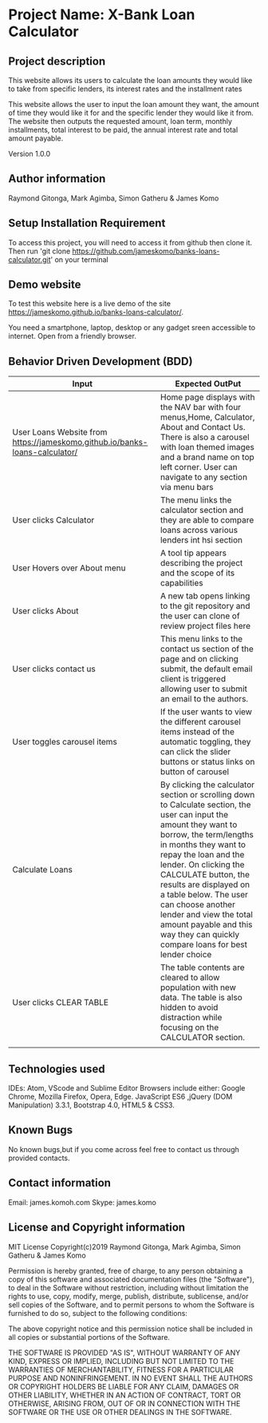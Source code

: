 # **Project Name: X-Bank Loan Calculator**

## **Project description**

This website allows its users to calculate the loan amounts they would like to take from specific lenders, its
interest rates and the installment rates

This website allows the user to input the loan amount they want, the amount of time they would like it for and the specific lender they would like it from. The website then outputs the requested amount, loan term, monthly installments,
total interest to be paid, the annual interest rate and total amount payable.

Version 1.0.0

## **Author information**

Raymond Gitonga, Mark Agimba, Simon Gatheru & James Komo


## Setup Installation Requirement
To access this project, you will need to access it from github then clone it. Then run 'git clone https://github.com/jameskomo/banks-loans-calculator.git' on your terminal

## Demo website

To test this website here is a live demo of the site https://jameskomo.github.io/banks-loans-calculator/.

You need a smartphone, laptop, desktop or any gadget sreen accessible to internet.
Open from a friendly browser.



## **Behavior Driven Development (BDD)**

| Input                                                                       	| Expected OutPut                                                                                                                                                                                                                                                                                                                                                                                                            	|
|-----------------------------------------------------------------------------	|----------------------------------------------------------------------------------------------------------------------------------------------------------------------------------------------------------------------------------------------------------------------------------------------------------------------------------------------------------------------------------------------------------------------------	|
| User Loans Website from https://jameskomo.github.io/banks-loans-calculator/ 	| Home page displays with the NAV bar with four menus,Home, Calculator, About and Contact Us. There is also a carousel with loan themed images and a brand name on top left corner. User can navigate to any section via menu bars                                                                                                                                                                                           	|
| User clicks Calculator                                                      	| The menu links the calculator section and they are able to compare loans across various lenders int hsi section                                                                                                                                                                                                                                                                                                            	|
| User Hovers over About menu                                                 	| A tool tip appears describing the project and the scope of its capabilities                                                                                                                                                                                                                                                                                                                                                	|
| User clicks About                                                           	| A new tab opens linking to the git repository and the user can clone of review project files here                                                                                                                                                                                                                                                                                                                          	|
| User clicks contact us                                                      	| This menu links to the contact us section of the page and on clicking submit, the default email client is triggered allowing user to submit an email to the authors.                                                                                                                                                                                                                                                       	|
| User toggles carousel items                                                 	| If the user wants to view the different carousel items instead of the automatic toggling, they can click the slider buttons or status links on button of carousel                                                                                                                                                                                                                                                          	|
| Calculate Loans                                                             	| By clicking the calculator section or scrolling down to Calculate section, the user can input the amount they want to borrow, the term/lengths in months they want to repay the loan and the lender. On clicking the CALCULATE button, the results are displayed on a table below. The user can choose another lender and view the total amount payable and this way they can quickly compare loans for best lender choice 	|
| User clicks CLEAR TABLE                                                     	| The table contents are cleared to allow population with new data. The table is also hidden to avoid distraction while focusing on the CALCULATOR section.                                                                                                                                                                                                                                                                  	|
                                                             	|

## **Technologies used**

IDEs: Atom, VScode and Sublime Editor
Browsers include either: Google Chrome, Mozilla Firefox, Opera, Edge.
JavaScript ES6 ,jQuery (DOM Manipulation) 3.3.1, Bootstrap 4.0, HTML5 & CSS3.


## **Known Bugs**

No known bugs,but if you come across feel free to contact us through provided contacts.


## **Contact information**

Email: james.komoh.com Skype: james.komo



## **License and Copyright information**

MIT License
Copyright(c)2019 Raymond Gitonga, Mark Agimba, Simon Gatheru & James Komo

Permission is hereby granted, free of charge, to any person obtaining a copy of this software and associated documentation files (the "Software"), to deal in the Software without restriction, including without limitation the rights to use, copy, modify, merge, publish, distribute, sublicense, and/or sell copies of the Software, and to permit persons to whom the Software is furnished to do so, subject to the following conditions:

The above copyright notice and this permission notice shall be included in all copies or substantial portions of the Software.

THE SOFTWARE IS PROVIDED "AS IS", WITHOUT WARRANTY OF ANY KIND, EXPRESS OR IMPLIED, INCLUDING BUT NOT LIMITED TO THE WARRANTIES OF MERCHANTABILITY, FITNESS FOR A PARTICULAR PURPOSE AND NONINFRINGEMENT. IN NO EVENT SHALL THE AUTHORS OR COPYRIGHT HOLDERS BE LIABLE FOR ANY CLAIM, DAMAGES OR OTHER LIABILITY, WHETHER IN AN ACTION OF CONTRACT, TORT OR OTHERWISE, ARISING FROM, OUT OF OR IN CONNECTION WITH THE SOFTWARE OR THE USE OR OTHER DEALINGS IN THE SOFTWARE.
